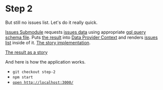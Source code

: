 # Step 2

But still no issues list. Let's do it really quick.

[Issues Submodule](https://github.com/boonya/backendless-apollo-client/blob/step-2/src/modules/Repo/index.js#L16C9-L16C9) requests [issues data](https://github.com/boonya/backendless-apollo-client/blob/step-2/src/providers/FetchIssues/__response__/sample.json) using appropriate [gql query schema file](https://github.com/boonya/backendless-apollo-client/blob/step-2/src/providers/FetchIssues/FetchIssues.gql). Puts [the result](https://github.com/boonya/backendless-apollo-client/blob/step-2/src/providers/FetchIssues/__data__/sample.js) into [Data Provider Context](https://github.com/boonya/backendless-apollo-client/blob/step-2/src/providers/FetchIssues/Fetch.js) and renders [issues list](https://github.com/boonya/backendless-apollo-client/blob/step-2/src/components/IssuesList/index.js#L11) inside of it. [The story implementation](https://github.com/boonya/backendless-apollo-client/blob/step-2/src/modules/Repo/index.stories.js#L24).

[The result as a story](https://refs-tags-step-2--6419a8385ed98e10f7c94189.chromatic.com/?path=/story/modules-repo--issues-shown)

And here is how the application works.

- `git checkout step-2`
- `npm start`
- [`open http://localhost:3000/`](http://localhost:3000/)
